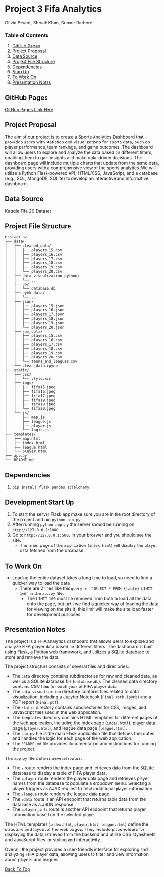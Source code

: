 # Project 3 Fifa Analytics
Olivia Bryant, Shoaib Khan, Sumair Rathore

### Table of Contents
1. [GitHub Pages](#github-pages)
2. [Project Proposal](#project-proposal)
3. [Data Source](#data-source)
4. [Project File Structure](#project-file-structure)
5. [Dependencies](#dependencies)
6. [Start Up](#development-start-up)
7. [To Work On](#to-work-on)
8. [Presentation Notes](#presentation-notes)

## GitHub Pages
[GitHub Pages Link Here](https://sumairrathore.github.io/Project_3/)

## Project Proposal
The aim of our project is to create a Sports Analytics Dashboard that provides users with statistics and visualizations for sports data, such as player performance, team rankings, and game outcomes.
The dashboard will allow users to explore and analyze the data based on different filters, enabling them to gain insights and make data-driven decisions.
The dashboard page will include multiple charts that update from the same data, providing users with a comprehensive view of the sports analytics.
We will utilize a Python Flask-powered API, HTML/CSS, JavaScript, and a database (e.g., SQL, MongoDB, SQLite) to develop an interactive and informative dashboard.

## Data Source
[Kaggle Fifa 20 Dataset](https://www.kaggle.com/datasets/stefanoleone992/fifa-20-complete-player-dataset?select=players_20.csv)

## Project File Structure
```
Project_3/
├── data/
│   ├── cleaned_data/
│   │   ├── players_15.csv
│   │   ├── players_16.csv
│   │   ├── players_17.csv
│   │   ├── players_18.csv
│   │   ├── players_19.csv
│   │   └── players_20.csv
│   ├── data_visualization_python/
│   │   └── ...
│   ├── db/
│   │   └── database.db
│   ├── eymk_data/
│   │   └── ...
│   ├── json/
│   │   ├── players_15.json
│   │   ├── players_16.json
│   │   ├── players_17.json
│   │   ├── players_18.json
│   │   ├── players_19.json
│   │   └── players_20.json
│   ├── raw_data/
│   │   ├── players_15.csv
│   │   ├── players_16.csv
│   │   ├── players_17.csv
│   │   ├── players_18.csv
│   │   ├── players_19.csv
│   │   ├── players_20.csv
│   │   └── teams_and_leagues.csv
│   └── clean_data.ipynb
├── static/
│   ├── css/
│   │   └── style.css
│   ├── imgs/
│   │   ├── fifa15.jpeg
│   │   ├── fifa16.jpeg
│   │   ├── fifa17.jpeg
│   │   ├── fifa19.jpeg
│   │   ├── fifa19.jpeg
│   │   └── fifa20.jpeg
│   └── js/
│       ├── map.js
│       ├── league.js
│       ├── player.js
│       └── logic.js
├── templates/
│   ├── map.html
│   ├── index.html
│   ├── league.html
│   └── player.html
├── app.py
└── README.md
```

## Dependencies
1. `pip install flask pandas sqlalchemy`

## Development Start Up
1. To start the server Flask app make sure you are in the root directory of the project and run `python app.py`
2. After running `python app.py` the server should be running on `http://127.0.0.1:5000`
3. Go to `http://127.0.0.1:5000` in your broswer and you should see the site.
    - The main page of the application (`index.html`) will display the player data fetched from the database.

## To Work On
- Loading the entire dataset takes a long time to load, so need to find a quicker way to load the data.
    - There are 2 lines like this `query = f"SELECT * FROM {table} LIMIT 100"` in the `app.py` file.
        - The `LIMIT 100` must be removed from both to load all the data onto the page, but until we find a quicker way of loading the data for viewing on the site it, this limit will make the site load faster for development purposes.

## Presentation Notes
The project is a FIFA analytics dashboard that allows users to explore and analyze FIFA player data based on different filters. The dashboard is built using Flask, a Python web framework, and utilizes a SQLite database to store and retrieve the data.

The project structure consists of several files and directories:
- The `data` directory contains subdirectories for raw and cleaned data, as well as a SQLite database file (`database.db`). The cleaned data directory contains CSV files for each year of FIFA player data.
- The `data_visualization` directory contains files related to data visualization, including a Jupyter Notebook (`Final Work.ipynb`) and a PDF report (`Final.pdf`).
- The `static` directory contains subdirectories for CSS, images, and JavaScript files used in the web application.
- The `templates` directory contains HTML templates for different pages of the web application, including the index page (`index.html`), player data page (`player.html`), and league data page (`league.html`).
- The `app.py` file is the main Flask application file that defines the routes and handles the logic for each page of the web application.
- The `README.md` file provides documentation and instructions for running the project.

The `app.py` file defines several routes:
- The `/` route renders the index page and retrieves data from the SQLite database to display a table of FIFA player data.
- The `/player` route renders the player data page and retrieves player names from the database to populate a dropdown menu. Selecting a player triggers an AJAX request to fetch additional player information.
- The `/league` route renders the league data page.
- The `/data` route is an API endpoint that returns table data from the database as a JSON response.
- The `/player_info` route is another API endpoint that returns player information based on the selected player.

The HTML templates (`index.html`, `player.html`, `league.html`) define the structure and layout of the web pages. They include placeholders for displaying the data retrieved from the backend and utilize CSS stylesheets and JavaScript files for styling and interactivity.

Overall, the project provides a user-friendly interface for exploring and analyzing FIFA player data, allowing users to filter and view information about players and leagues.

[Back To Top](#project-3-fifa-analytics)